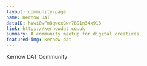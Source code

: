 ```yaml
---
layout: community-page
name: Kernow DAT
dataID: hVwi8wFm8qwexGwr7891n34x913
link: https://kernowdat.co.uk
summary: A community meetup for digital creatives.
featured-img: kernow-dat
---
```

Kernow DAT Community
